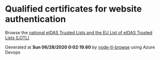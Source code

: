 # Qualified certificates for website authentication 
 Browse the [national eIDAS Trusted Lists and the EU List of eIDAS Trusted Lists (LOTL)](https://webgate.ec.europa.eu/tl-browser/#/) 
 
 
Generated at **Sun 06/28/2020  0:02:19.60** by [node-tl-browse](https://github.com/ymedlop/node-tl-browser) using Azure Devops 
